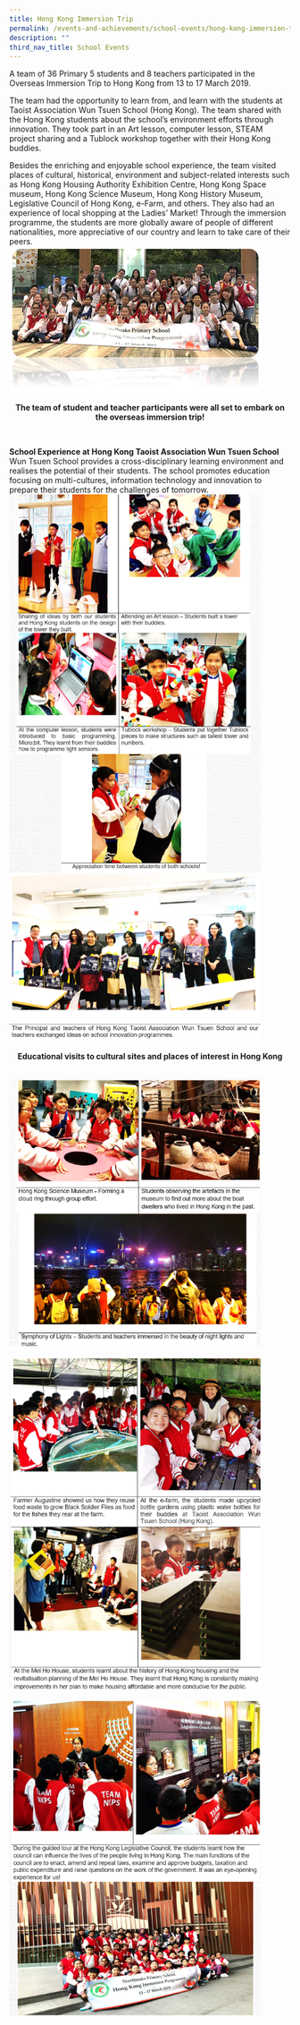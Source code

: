 ```yaml
---
title: Hong Kong Immersion Trip
permalink: /events-and-achievements/school-events/hong-kong-immersion-trip/
description: ""
third_nav_title: School Events
---
```

A team of 36 Primary 5 students and 8 teachers participated in the Overseas Immersion Trip to Hong Kong from 13 to 17 March 2019.     
  
The team had the opportunity to learn from, and learn with the students at Taoist Association Wun Tsuen School (Hong Kong). The team shared with the Hong Kong students about the school’s environment efforts through innovation. They took part in an Art lesson, computer lesson, STEAM project sharing and a Tublock workshop together with their Hong Kong buddies.  
  
Besides the enriching and enjoyable school experience, the team visited places of cultural, historical, environment and subject-related interests such as Hong Kong Housing Authority Exhibition Centre, Hong Kong Space museum, Hong Kong Science Museum, Hong Kong History Museum, Legislative Council of Hong Kong, e-Farm, and others. They also had an experience of local shopping at the Ladies’ Market! Through the immersion programme, the students are more globally aware of people of different nationalities, more appreciative of our country and learn to take care of their peers.
<br>
<img src="/images/oit1.png" 
         style="width:450px"
			/>
<br>
<p style="text-align: center"><strong>
	The team of student and teacher participants were all set to embark on the overseas immersion trip!</strong></p>
<br>

**School Experience at Hong Kong Taoist Association Wun Tsuen School**<br>
Wun Tsuen School provides a cross-disciplinary learning environment and realises the potential of their students. The school promotes education focusing on multi-cultures, information technology and innovation to prepare their students for the challenges of tomorrow.
<br>
<img src="/images/oit2.png" 
         style="width:450px"
			/>
<br>
<img src="/images/oit3.png" 
         style="width:450px"
			/>
<br>

<p style="text-align: center"><strong>
	Educational visits to cultural sites and places of interest in Hong Kong</strong></p>

<br>
<img src="/images/oit4.png" 
         style="width:450px"
			/>
<br>
<br>
<img src="/images/oit5.png" 
         style="width:450px"
			/>
<br>
<br>
<img src="/images/oit6.png" 
         style="width:450px"
			/>
<br>